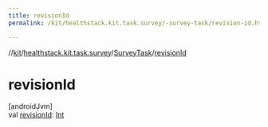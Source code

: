 ```yaml
---
title: revisionId
permalink: /kit/healthstack.kit.task.survey/-survey-task/revision-id.html

---
```

//[kit](../../../index.html)/[healthstack.kit.task.survey](../index.html)/[SurveyTask](index.html)/[revisionId](revision-id.html)



# revisionId



[androidJvm]\
val [revisionId](revision-id.html): [Int](https://kotlinlang.org/api/latest/jvm/stdlib/kotlin/-int/index.html)




